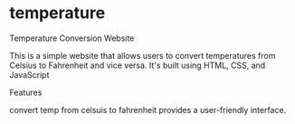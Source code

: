 # temperature
Temperature Conversion Website

This is a simple website that allows users to convert temperatures from Celsius to Fahrenheit and vice versa.
It's built using HTML, CSS, and JavaScript


Features

convert temp from celsuis to fahrenheit
provides a user-friendly interface.
